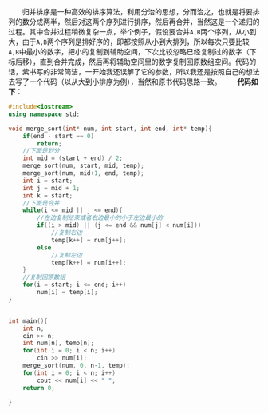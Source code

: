 &emsp;&emsp;归并排序是一种高效的排序算法，利用分治的思想，分而治之，也就是将要排列的数分成两半，然后对这两个序列进行排序，然后再合并，当然这是一个递归的过程。其中合并过程稍微复杂一点，举个例子，假设要合并`A,B`两个序列，从小到大，由于`A,B`两个序列是排好序的，即都按照从小到大排列，所以每次只要比较`A,B`中最小的数字，把小的复制到辅助空间，下次比较忽略已经复制过的数字（下标后移），直到合并完成，然后再将辅助空间里的数字复制回原数组空间。代码的话，紫书写的非常简洁，一开始我还误解了它的参数，所以我还是按照自己的想法去写了一个代码（以从大到小排序为例），当然和原书代码思路一致。
&emsp;&emsp;**代码如下：**
``` cpp
#include<iostream>
using namespace std;

void merge_sort(int* num, int start, int end, int* temp){
	if(end - start == 0) 
		return;
	//下面是划分 
	int mid = (start + end) / 2;
	merge_sort(num, start, mid, temp);
	merge_sort(num, mid+1, end, temp);
	int i = start;
	int j = mid + 1;
	int k = start;
	//下面是合并 
	while(i <= mid || j <= end){
		//左边复制结束或者右边最小的小于左边最小的 
		if((i > mid) || (j <= end && num[j] < num[i]))
			//复制右边 
			temp[k++] = num[j++]; 
		else
			//复制左边 
			temp[k++] = num[i++];
	}
	//复制回原数组 
	for(i = start; i <= end; i++)
		num[i] = temp[i];
} 


int main(){
	int n;
	cin >> n;
	int num[n], temp[n];
	for(int i = 0; i < n; i++)
 	 	cin >> num[i];
	merge_sort(num, 0, n-1, temp);
	for(int i = 0; i < n; i++)
 		cout << num[i] << " ";
	return 0;
	
}

```
